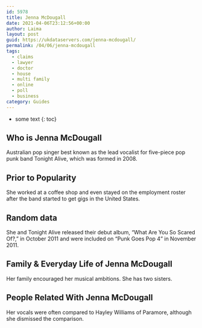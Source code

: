 ```yaml
---
id: 5978
title: Jenna McDougall
date: 2021-04-06T23:12:56+00:00
author: Laima
layout: post
guid: https://ukdataservers.com/jenna-mcdougall/
permalink: /04/06/jenna-mcdougall
tags:
  - claims
  - lawyer
  - doctor
  - house
  - multi family
  - online
  - poll
  - business
category: Guides
---
```


* some text
{: toc}


## Who is Jenna McDougall
                  
                  
                  
Australian pop singer best known as the lead vocalist for five-piece pop punk band Tonight Alive, which was formed in 2008.
                  
              
            
              
            
                
                
                
## Prior to Popularity
                  
                  
                  
She worked at a coffee shop and even stayed on the employment roster after the band started to get gigs in the United States.
                  
              
            
              
            
                
                
                
## Random data
                  
                  
                  
She and Tonight Alive released their debut album, &#8220;What Are You So Scared Of?,&#8221; in October 2011 and were included on &#8220;Punk Goes Pop 4&#8221; in November 2011.
                  
              
            
              
            
                
                
                
## Family & Everyday Life of Jenna McDougall
                  
                  
                  
Her family encouraged her musical ambitions. She has two sisters. 
                  
              
            
              
            
                
                
                
## People Related With Jenna McDougall
                  
                  
                  
Her vocals were often compared to Hayley Williams of Paramore, although she dismissed the comparison.
                  
              
            
              
            
                
              
            
              
              
            
            
              
            
          
          
          